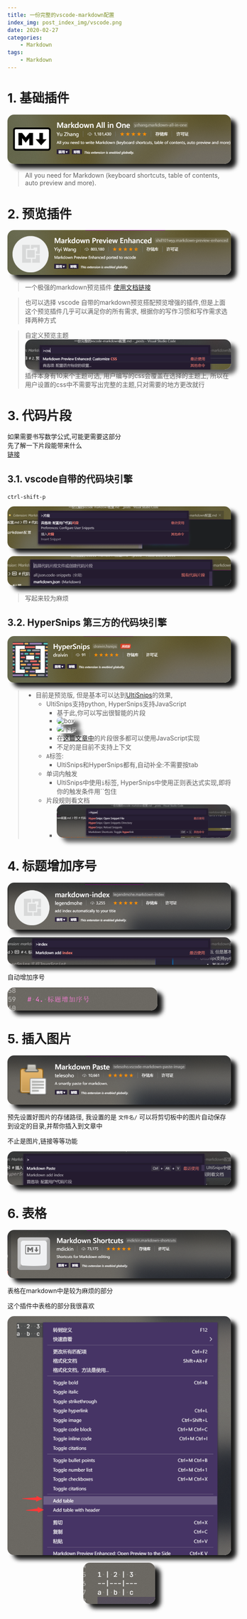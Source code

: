 ```yaml
---
title: 一份完整的vscode-markdown配置
index_img: post_index_img/vscode.png
date: 2020-02-27
categories:
    - Markdown
tags:
    - Markdown
---
```


<head>
    <style type="text/css">  
        body b,body strong{
            background-image: -webkit-gradient(linear, left 0, right 0, from(rgb(255, 62, 242)), to(rgb(255, 0, 0)));
            -webkit-background-clip: text;
            -webkit-text-fill-color: rgba(0, 0, 0, 0);
            }
        .katex *{
            color:#1de48f;
        }
        html body img{
          border-radius: 15px;box-shadow: 12px 10px 10px;
        }
    </style>
</head>

# 1. 基础插件

![](%E4%B8%80%E4%BB%BD%E5%AE%8C%E6%95%B4%E7%9A%84vscode-markdown%E9%85%8D%E7%BD%AE/2020-02-27-11-42-19.png)

> All you need for Markdown (keyboard shortcuts, table of contents, auto preview and more).

# 2. 预览插件

![](%E4%B8%80%E4%BB%BD%E5%AE%8C%E6%95%B4%E7%9A%84vscode-markdown%E9%85%8D%E7%BD%AE/2020-02-27-11-43-09.png)

> 一个极强的markdown预览插件
> [使用文档链接](https://shd101wyy.github.io/markdown-preview-enhanced/#/zh-cn/)

> 也可以选择 vscode 自带的markdown预览搭配预览增强的插件,但是上面这个预览插件几乎可以满足你的所有需求, 根据你的写作习惯和写作需求选择两种方式

> 自定义预览主题
> ![](%E4%B8%80%E4%BB%BD%E5%AE%8C%E6%95%B4%E7%9A%84vscode-markdown%E9%85%8D%E7%BD%AE/2020-02-27-12-21-44.png)
> 插件本身有10来个主题可选, 用户编写的css会覆盖在选择的主题上, 所以在用户设置的css中不需要写出完整的主题,只对需要的地方更改就行

# 3. 代码片段

如果需要书写数学公式,可能更需要这部分  
先了解一下片段能带来什么  
[链接](https://bonxg.com/p/85.html)

## 3.1. vscode自带的代码块引擎

`ctrl-shift-p`

![](%E4%B8%80%E4%BB%BD%E5%AE%8C%E6%95%B4%E7%9A%84vscode-markdown%E9%85%8D%E7%BD%AE/2020-02-27-11-51-16.png)

![](%E4%B8%80%E4%BB%BD%E5%AE%8C%E6%95%B4%E7%9A%84vscode-markdown%E9%85%8D%E7%BD%AE/2020-02-27-11-51-48.png)

> 写起来较为麻烦

## 3.2. HyperSnips 第三方的代码块引擎

![](%E4%B8%80%E4%BB%BD%E5%AE%8C%E6%95%B4%E7%9A%84vscode-markdown%E9%85%8D%E7%BD%AE/2020-02-27-11-56-14.png)

> - 目前是预览版, 但是基本可以达到[UltiSnips](https://github.com/SirVer/ultisnips)的效果, 
>   - UltiSnips支持python, HyperSnips支持JavaScript
>     - 基于此,你可以写出很智能的片段
>     - ![box](https://github.com/draivin/hsnips/raw/master/images/welcome.gif)
>     - ![下标](https://i.loli.net/2019/05/03/5ccbc1ac18d6f.png)
>     - 在[这篇文章中](https://bonxg.com/p/85.html)的片段很多都可以使用JavaScript实现
>     - 不足的是目前不支持上下文
>   - `A`标签:
>     - UltiSnips和HyperSnips都有,自动补全:不需要按tab
>   - 单词内触发
>     - UltiSnips中使用`i`标签, HyperSnips中使用正则表达式实现,即将你的触发条件用``包住
>   - 片段规则看文档
>     - ![](%E4%B8%80%E4%BB%BD%E5%AE%8C%E6%95%B4%E7%9A%84vscode-markdown%E9%85%8D%E7%BD%AE/2020-02-27-12-15-09.png)

# 4. 标题增加序号

![](%E4%B8%80%E4%BB%BD%E5%AE%8C%E6%95%B4%E7%9A%84vscode-markdown%E9%85%8D%E7%BD%AE/2020-02-27-12-16-19.png)

![](%E4%B8%80%E4%BB%BD%E5%AE%8C%E6%95%B4%E7%9A%84vscode-markdown%E9%85%8D%E7%BD%AE/2020-02-27-12-17-07.png)

自动增加序号

![](%E4%B8%80%E4%BB%BD%E5%AE%8C%E6%95%B4%E7%9A%84vscode-markdown%E9%85%8D%E7%BD%AE/2020-02-27-12-16-40.png)

# 5. 插入图片

![](%E4%B8%80%E4%BB%BD%E5%AE%8C%E6%95%B4%E7%9A%84vscode-markdown%E9%85%8D%E7%BD%AE/2020-02-27-12-17-44.png)

预先设置好图片的存储路径, 我设置的是 `文件名/`
可以将剪切板中的图片自动保存到设定的目录,并帮你插入到文章中

不止是图片,链接等等功能

![](%E4%B8%80%E4%BB%BD%E5%AE%8C%E6%95%B4%E7%9A%84vscode-markdown%E9%85%8D%E7%BD%AE/2020-02-27-12-18-57.png)

# 6. 表格

![](%E4%B8%80%E4%BB%BD%E5%AE%8C%E6%95%B4%E7%9A%84vscode-markdown%E9%85%8D%E7%BD%AE/2020-02-27-12-25-15.png)

表格在markdown中是较为麻烦的部分

这个插件中表格的部分我很喜欢

<center>

![](%E4%B8%80%E4%BB%BD%E5%AE%8C%E6%95%B4%E7%9A%84vscode-markdown%E9%85%8D%E7%BD%AE/2020-02-27-12-26-41.png)

![](%E4%B8%80%E4%BB%BD%E5%AE%8C%E6%95%B4%E7%9A%84vscode-markdown%E9%85%8D%E7%BD%AE/2020-02-27-12-27-09.png)

</center>

